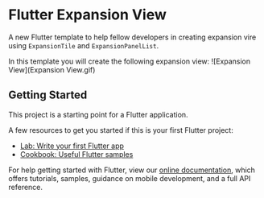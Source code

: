 # Flutter Expansion View

A new Flutter template to help fellow developers in creating expansion vire using `ExpansionTile` and `ExpansionPanelList`.

In this template you will create the following expansion view:
![Expansion View](Expansion View.gif)

## Getting Started

This project is a starting point for a Flutter application.

A few resources to get you started if this is your first Flutter project:

- [Lab: Write your first Flutter app](https://flutter.dev/docs/get-started/codelab)
- [Cookbook: Useful Flutter samples](https://flutter.dev/docs/cookbook)

For help getting started with Flutter, view our
[online documentation](https://flutter.dev/docs), which offers tutorials,
samples, guidance on mobile development, and a full API reference.
